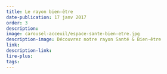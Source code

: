 ```yaml
---
title: Le rayon bien-être
date-publication: 17 janv 2017
order: 3
description:
image: carousel-acceuil/espace-sante-bien-etre.jpg
description-image: Découvrez notre rayon Santé & Bien-être
link: 
description-link:
lire-plus: 
tags: 
---
```


